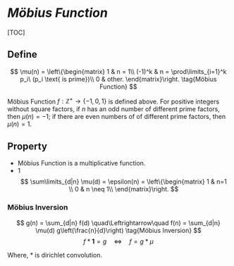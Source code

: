 # $Möbius\ Function$

[TOC]

## Define  
$$
\mu(n) = \left\{\begin{matrix}
  1 & n = 1\\
  (-1)^k & n = \prod\limits_{i=1}^k p_i\ (p_i \text{ is prime})\\
  0 & other.
\end{matrix}\right.  \tag{Möbius Function}
$$

Möbius Function $f: \mathbb Z^+ \to \{-1, 0, 1\}$ is defined above. For positive integers without square factors, if $n$ has an odd number of different prime factors, then $\mu(n) = -1$; if there are even numbers of of different prime factors, then $\mu(n)=1$.

## Property  
- Möbius Function is a multiplicative function.
- 1
  $$
  \sum\limits_{d|n} \mu(d) = \epsilon(n) = \left\{\begin{matrix}
    1 & n=1 \\
    0 & n \neq 1\\
  \end{matrix}\right.
  $$

### Möbius Inversion 

$$
g(n) = \sum_{d|n} f(d) \quad\Leftrightarrow\quad f(n) = \sum_{d|n} \mu(d) g\left(\frac{n}{d}\right)  \tag{Möbius Inversion}
$$
$$
f * \boldsymbol 1 = g  \quad\Leftrightarrow\quad f = g * \mu
$$

Where, $*$ is dirichlet convolution.